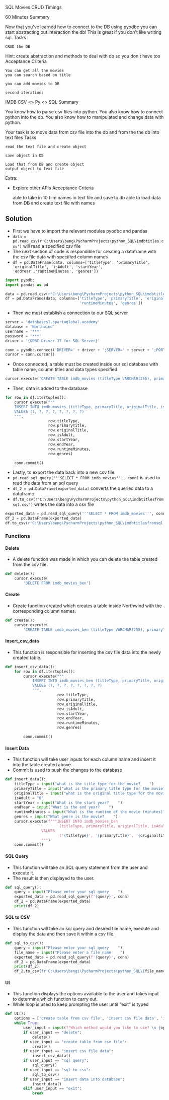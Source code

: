SQL Movies CRUD
Timings

60 Minutes
Summary

Now that you've learned how to connect to the DB using pyodbc you can start abstracting out interaction the db! This is great if you don't like writing sql.
Tasks

    CRUD the DB

Hint: create abstraction and methods to deal with db so you don't have too
Acceptance Criteria

    You can get all the movies
    you can search based on title

    you can add movies to DB

    second iteration:

IMDB CSV <> Py <> SQL
Summary

You know how to parse csv files into python.
You also know how to connect python into the db.
You also know how to manipulated and change data with python.

Your task is to move data from csv file into the db and from the the db into text files
Tasks

    read the text file and create object

    save object in DB

    Load that from DB and create object
    output object to text file

Extra:
* Explore other APIs
Acceptance Criteria

    able to take in 10 film names in text file and save to db
    able to load data from DB and create text file with names

## Solution
- First we have to import the relevant modules pyodbc and pandas
- ```data = pd.read_csv(r'C:\Users\beng\PycharmProjects\python_SQL\imdbtitles.csv')``` will read a specified csv file
- The next section of code is respondible for creating a dataframe with the csv file data with specified column names
- ```df = pd.DataFrame(data, columns=['titleType', 'primaryTitle', 'originalTitle', 'isAdult', 'startYear', 'endYear','runtimeMinutes', 'genres'])```

```python
import pyodbc
import pandas as pd

data = pd.read_csv(r'C:\Users\beng\PycharmProjects\python_SQL\imdbtitles.csv')
df = pd.DataFrame(data, columns=['titleType', 'primaryTitle', 'originalTitle', 'isAdult', 'startYear', 'endYear',
                                 'runtimeMinutes', 'genres'])
```
- Then we must establish a connection to our SQL server
``` python
server = 'databases1.spartaglobal.academy'
database = 'Northwind'
username = '***'
password = '***'
driver = '{ODBC Driver 17 for SQL Server}'

conn = pyodbc.connect('DRIVER=' + driver + ';SERVER=' + server + ';PORT=1433;DATABASE=' + database + ';UID=' + username + ';PWD=' + password)
cursor = conn.cursor()
```
- Once connected, a table must be created inside our sql database with table name, column titles and data types specified
``` python
cursor.execute('CREATE TABLE imdb_movies (titleType VARCHAR(255), primaryTitle VARCHAR(255), originalTitle VARCHAR(255), isAdult INT, startYear INT, endYear nvarchar(255), runtimeMinutes nvarchar(255), genres nvarchar(255))')
```
- Then, data is added to the database 
``` python
for row in df.itertuples():
    cursor.execute("""
    INSERT INTO imdb_movies (titleType, primaryTitle, originalTitle, isAdult, startYear, endYear, runtimeMinutes, genres)
    VALUES (?, ?, ?, ?, ?, ?, ?, ?)
    """,
                   row.titleType,
                   row.primaryTitle,
                   row.originalTitle,
                   row.isAdult,
                   row.startYear,
                   row.endYear,
                   row.runtimeMinutes,
                   row.genres)

    conn.commit()
```
- Lastly, to export the data back into a new csv file.
- ```pd.read_sql_query('''SELECT * FROM imdb_movies''', conn)``` is used to read the data from an sql query
- ```df_2 = pd.DataFrame(exported_data)``` converts the queried data to a dataframe
- ```df.to_csv(r'C:\Users\beng\PycharmProjects\python_SQL\imdbtitlesfromsql.csv')``` writes the data into a csv file
``` python
exported_data = pd.read_sql_query('''SELECT * FROM imdb_movies''', conn)
df_2 = pd.DataFrame(exported_data)
df.to_csv(r'C:\Users\beng\PycharmProjects\python_SQL\imdbtitlesfromsql.csv')
```

### Functions

#### Delete
- A delete function was made in which you can delete the table created from the csv file.
``` python
def delete():
    cursor.execute(
        'DELETE FROM imdb_movies_ben')
```

#### Create
- Create function created which creates a table inside Northwind with the corresponding column names.
``` python
def create():
    cursor.execute(
        'CREATE TABLE imdb_movies_ben (titleType VARCHAR(255), primaryTitle VARCHAR(255), originalTitle VARCHAR(255), isAdult INT, startYear INT, endYear nvarchar(255), runtimeMinutes nvarchar(255), genres nvarchar(255))')
```

#### Insert_csv_data
- This function is responsible for inserting the csv file data into the newly created table.
``` python
def insert_csv_data():
    for row in df.itertuples():
        cursor.execute("""
            INSERT INTO imdb_movies_ben (titleType, primaryTitle, originalTitle, isAdult, startYear, endYear, runtimeMinutes, genres)
            VALUES (?, ?, ?, ?, ?, ?, ?, ?)
            """,
                       row.titleType,
                       row.primaryTitle,
                       row.originalTitle,
                       row.isAdult,
                       row.startYear,
                       row.endYear,
                       row.runtimeMinutes,
                       row.genres)

        conn.commit()
```

#### Insert Data
- This function will take user inputs for each column name and insert it into the table created above.
- Commit is used to push the changes to the database
``` python
def insert_data():
    titleType = input("what is the title type for the movie?    ")
    primaryTitle = input("what is the primary title type for the movie?    ")
    originalTitle = input("what is the original title type for the movie?    ")
    isAdult = "0"
    startYear = input("What is the start year?    ")
    endYear = input("What is the end year?    ")
    runtimeMinutes = input("What is the runtime of the movie (minutes)?    ")
    genres = input("What genre is the movie?    ")
    cursor.execute(f"""INSERT INTO imdb_movies_ben 
                        (titleType, primaryTitle, originalTitle, isAdult, startYear, endYear, runtimeMinutes, genres)
                VALUES 
                        ('{titleType}', '{primaryTitle}', '{originalTitle}', '{isAdult}', '{startYear}', '{endYear}', '{runtimeMinutes}', '{genres}')
                """)
    conn.commit()
```

#### SQL Query
- This function will take an SQL query statement from the user and execute it.
- The result is then displayed to the user.
``` python
def sql_query():
    query = input("Please enter your sql query    ")
    exported_data = pd.read_sql_query(f'{query}', conn)
    df_2 = pd.DataFrame(exported_data)
    print(df_2)
```

#### SQL to CSV
- This function will take an sql query and desired file name, execute and display the data and then save it within a csv file.
``` python
def sql_to_csv():
    query = input("Please enter your sql query    ")
    file_name = input("Please enter a file name    ")
    exported_data = pd.read_sql_query(f'{query}', conn)
    df_2 = pd.DataFrame(exported_data)
    print(df_2)
    df_2.to_csv(fr'C:\Users\bengi\PycharmProjects\python_SQL\{file_name}.csv')
```

#### UI
- This function displays the options available to the user and takes input to determine which function to carry out.
- While loop is used to keep prompting the user until "exit" is typed
``` python
def UI():
    options = ['create table from csv file', 'insert csv file data', 'insert data into database', 'sql query', 'delete', 'sql to csv']
    while True:
        user_input = input(f"Which method would you like to use? \n {options} \n type exit to leave. \n ")
        if user_input == "delete":
            delete()
        if user_input == "create table from csv file":
            create()
        if user_input == "insert csv file data":
            insert_csv_data()
        if user_input == "sql query":
            sql_query()
        if user_input == "sql to csv":
            sql_to_csv()
        if user_input == "insert data into database":
            insert_data()
        elif user_input == "exit":
            break
```
